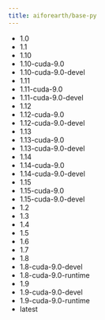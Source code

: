 ```yaml
---
title: aiforearth/base-py
---
```

- 1.0
- 1.1
- 1.10
- 1.10-cuda-9.0
- 1.10-cuda-9.0-devel
- 1.11
- 1.11-cuda-9.0
- 1.11-cuda-9.0-devel
- 1.12
- 1.12-cuda-9.0
- 1.12-cuda-9.0-devel
- 1.13
- 1.13-cuda-9.0
- 1.13-cuda-9.0-devel
- 1.14
- 1.14-cuda-9.0
- 1.14-cuda-9.0-devel
- 1.15
- 1.15-cuda-9.0
- 1.15-cuda-9.0-devel
- 1.2
- 1.3
- 1.4
- 1.5
- 1.6
- 1.7
- 1.8
- 1.8-cuda-9.0-devel
- 1.8-cuda-9.0-runtime
- 1.9
- 1.9-cuda-9.0-devel
- 1.9-cuda-9.0-runtime
- latest
